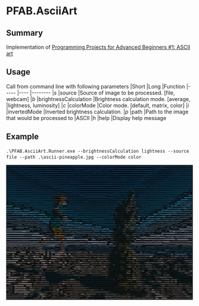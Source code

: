 # PFAB.AsciiArt

## Summary

Implementation of [Programming Projects for Advanced Beginners #1: ASCII art](https://robertheaton.com/2018/06/12/programming-projects-for-advanced-beginners-ascii-art/)

## Usage

Call from command line with following parameters
|Short   |Long                    |Function
|-----   |----                    |--------
|*s*     |source                  |Source of image to be processed. [file, webcam]
|*b*     |brightnessCalculation   |Brightness calculation mode. [average, |lightness, luminosity]
|*c*     |colorMode               |Color mode. [default, matrix, color]
|*i*     |invertedMode            |Inverted brightness calculation.
|*p*     |path                    |Path to the image that would be processed to |ASCII
|*h*     |help                    |Display help message

## Example

```console
.\PFAB.AsciiArt.Runner.exe --brightnessCalculation lightness --source file --path .\ascii-pineapple.jpg --colorMode color
```

![ASII Art Pineapple](https://raw.githubusercontent.com/Kolejarz/PFAB.AsciiArt/assets/PFAB.AsciiArt.Runner/assets/ascii.png "Pineapple")
